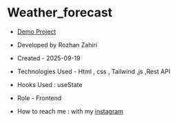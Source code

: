 # Weather_forecast
- [Demo Project](https://rozhanzahiri.github.io/Weather_forecast/)

- Developed by Rozhan Zahiri

- Created - 2025-09-19

- Technologies Used - Html , css , Tailwind ,js ,Rest API

- Hooks Used : useState 

- Role - Frontend

- How to reach me : with my [instagram](https://www.instagram.com/rozhanzahiri_developer) 
